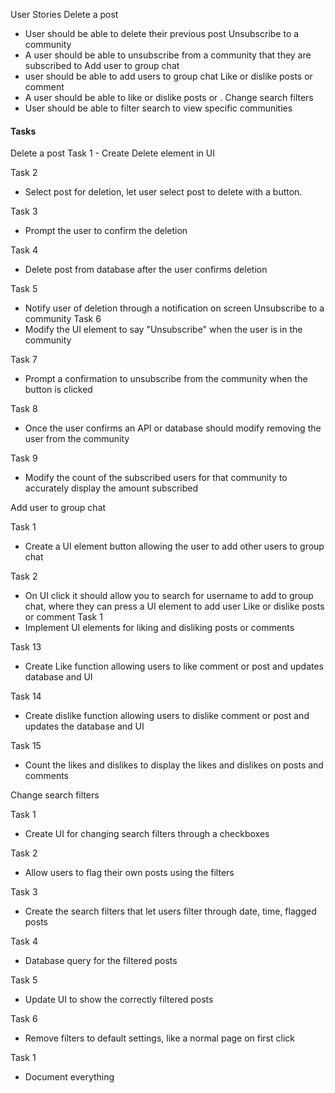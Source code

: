 User Stories
Delete a post
- User should be able to delete their previous post
Unsubscribe to a community
- A user should be able to unsubscribe from a community that they are subscribed to
Add user to group chat
- user should be able to add users to group chat
Like or dislike posts or comment
- A user should be able to like or dislike posts or .
Change search filters
- User should be able to filter search to view specific communities

<h4>Tasks</h4>
Delete a post
Task 1
- Create Delete element in UI

Task 2
- Select post for deletion, let user select post to delete with a button.

Task 3
- Prompt the user to confirm the deletion

Task 4
- Delete post from database after the user confirms deletion

Task 5
- Notify user of deletion through a notification on screen
Unsubscribe to a community
Task 6
- Modify the UI element to say "Unsubscribe" when the user is in the community

Task 7
- Prompt a confirmation to unsubscribe from the community when the button is clicked

Task 8
- Once the user confirms an API or database should modify removing the user from the community

Task 9
- Modify the count of the subscribed users for that community to accurately display the amount subscribed

Add user to group chat

Task 1
- Create a UI element button allowing the user to add other users to group chat

Task 2
- On UI click it should allow you to search for username to add to group chat, where they can press a UI element to add user
Like or dislike posts or comment
Task 1
- Implement UI elements for liking and disliking posts or comments

Task 13
- Create Like function allowing users to like comment or post and updates database and UI

Task 14
- Create dislike function allowing users to dislike comment or post and updates the database and UI

Task 15
- Count the likes and dislikes to display the likes and dislikes on posts and comments

Change search filters

Task 1
- Create UI for changing search filters through a checkboxes

Task 2
- Allow users to flag their own posts using the filters

Task 3
- Create the search filters that let users filter through date, time, flagged posts

Task 4
- Database query for the filtered posts

Task 5
- Update UI to show the correctly filtered posts

Task 6
- Remove filters to default settings, like a normal page on first click

Task 1
- Document everything 

